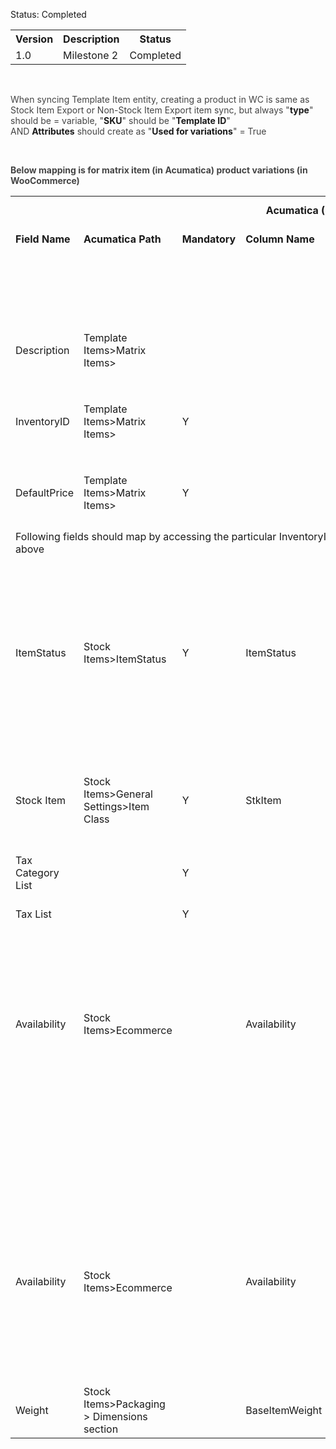 
<p>Status: Completed</p>
<table>
<tbody>
<tr>
<th>Version</th>
<th>Description</th>
<th>Status</th></tr>
<tr>
<td>1.0</td>
<td>Milestone 2</td>
<td>Completed</td></tr></tbody></table>
<div>
<p>&nbsp;</p><span style="color: rgb(68,68,68);">When syncing Template Item entity, creating a product in WC is same as Stock Item Export or Non-Stock Item Export item sync, but always &quot;</span><strong>type</strong><span style="color: rgb(68,68,68);">&quot; should be = variable, &quot;</span><strong>SKU</strong><span style="color: rgb(68,68,68);">&quot; should be &quot;</span><strong>Template ID</strong><span style="color: rgb(68,68,68);">&quot; AND&nbsp;</span><strong>Attributes</strong><span style="color: rgb(68,68,68);">&nbsp;should create as &quot;</span><strong>Used for variations</strong><span style="color: rgb(68,68,68);">&quot; = True</span>
<p>&nbsp;</p>
<p><strong><span style="color: rgb(68,68,68);">Below mapping is for matrix item (in Acumatica) product variations (in WooCommerce)</span></strong></p>
<table>
<tbody>
<tr>
<td class="highlight-grey" colspan="7" data-highlight-colour="grey" style="text-align: center;"><strong>Acumatica (Source)</strong></td>
<td class="highlight-grey" colspan="2" data-highlight-colour="grey" style="text-align: center;"><strong>WooCommerce (Target)</strong></td></tr>
<tr>
<td class="highlight-grey" data-highlight-colour="grey"><strong>Field Name</strong></td>
<td class="highlight-grey" data-highlight-colour="grey"><strong>Acumatica Path</strong></td>
<td class="highlight-grey" data-highlight-colour="grey" style="text-align: center;"><strong>Mandatory</strong></td>
<td class="highlight-grey" data-highlight-colour="grey"><strong>Column Name</strong></td>
<td class="highlight-grey" data-highlight-colour="grey"><strong>Data Access Class</strong></td>
<td class="highlight-grey" data-highlight-colour="grey"><strong>Framework</strong></td>
<td class="highlight-grey" data-highlight-colour="grey"><strong>Comment (Acu-&gt;Woo)</strong></td>
<td class="highlight-grey" data-highlight-colour="grey"><strong>Field Name</strong></td></tr>
<tr>
<td>&nbsp;</td>
<td>&nbsp;</td>
<td>&nbsp;</td>
<td>&nbsp;</td>
<td>&nbsp;</td>
<td>&nbsp;</td>
<td>
<p>Product ID is generated by WooCommerce</p></td>
<td>id</td></tr>
<tr>
<td>Description</td>
<td>Template Items&gt;Matrix Items&gt;</td>
<td>&nbsp;</td>
<td>&nbsp;</td>
<td>MatrixInventoryItem</td>
<td>
<p>Template Items&gt;MatrixItems&gt;</p>
<p>Description</p></td>
<td>Metrix Item Description</td>
<td>description</td></tr>
<tr>
<td>InventoryID</td>
<td>Template Items&gt;Matrix Items&gt;</td>
<td>Y</td>
<td>&nbsp;</td>
<td>MatrixInventoryItem</td>
<td>
<p>Template Items&gt;MatrixItems&gt;</p>
<p>InventoryID</p></td>
<td>&nbsp;</td>
<td>sku</td></tr>
<tr>
<td>DefaultPrice</td>
<td>Template Items&gt;Matrix Items&gt;</td>
<td>Y</td>
<td>&nbsp;</td>
<td>MatrixInventoryItem</td>
<td>
<p>Template Items&gt;MatrixItems&gt;</p>
<p>DefaultPrice</p></td>
<td>&nbsp;</td>
<td>regular_price</td></tr>
<tr>
<td colspan="5" style="text-align: left;">Following fields should map by accessing the particular InventoryID mentioned in above</td>
<td>&nbsp;</td>
<td>&nbsp;</td>
<td>&nbsp;</td></tr>
<tr>
<td>ItemStatus</td>
<td>Stock Items&gt;ItemStatus</td>
<td>Y</td>
<td>ItemStatus</td>
<td>InventoryItem</td>
<td>Stock Items&gt;ItemStatus</td>
<td>If Acumatica Status = Active -&gt; In WC Status = Published<br />If Acumatica Status = Inactive/No Sale/No Purchases/ No Request/ Marked for deletion -&gt; In WC Status = Draft</td>
<td>status</td></tr>
<tr>
<td>Stock Item</td>
<td>Stock Items&gt;General Settings&gt;Item Class</td>
<td>Y</td>
<td>StkItem</td>
<td>INItemClass</td>
<td>Stock Items&gt;Item Class</td>
<td>In ItemClass-&gt; Stock item Boolean=True means it is a stock item then in WC Virtual Boolean should =False&nbsp;</td>
<td>virtual</td></tr>
<tr>
<td>Tax Category List</td>
<td>&nbsp;</td>
<td>Y</td>
<td>&nbsp;</td>
<td>&nbsp;</td>
<td>&nbsp;</td>
<td>&nbsp;<strong><em>[Default value = TAXABLE]</em></strong></td>
<td>tax_status</td></tr>
<tr>
<td>Tax List</td>
<td>&nbsp;</td>
<td>Y</td>
<td>&nbsp;</td>
<td>&nbsp;</td>
<td>&nbsp;</td>
<td>&nbsp;<strong><em>&nbsp;</em></strong><strong><em>[Default value = Standard]&nbsp;</em></strong></td>
<td>tax_class</td></tr>
<tr>
<td>Availability</td>
<td>Stock Items&gt;Ecommerce</td>
<td>&nbsp;</td>
<td>Availability</td>
<td>InventoryItem</td>
<td>&nbsp;</td>
<td>If &quot;Set as Available (Don&rsquo;t Track Qty)&quot; -&gt; In Inventory tab-&gt; Manage Stock Boolean = False<br />{Default value false}<br />[Inventory configuration default value can be setup]</td>
<td>manage_stock</td></tr>
<tr>
<td>&nbsp;</td>
<td>&nbsp;</td>
<td>&nbsp;</td>
<td>&nbsp;</td>
<td>&nbsp;</td>
<td>&nbsp;</td>
<td><em>{Will be handled in Product Availability entity}</em></td>
<td>stock_quantity</td></tr>
<tr>
<td>Availability</td>
<td>Stock Items&gt;Ecommerce</td>
<td>&nbsp;</td>
<td>Availability</td>
<td>InventoryItem</td>
<td>&nbsp;</td>
<td>In Acumatica, If &quot;Set as Available (Don&rsquo;t Track Qty)&quot; -&gt; In WooCom Inventory tab-&gt; Manage Stock Boolean = False AND In Inventory tab-&gt; Stock Status dropdown = In Stock<br />{Default value in stock}</td>
<td>stock_status</td></tr>
<tr>
<td>Weight</td>
<td>Stock Items&gt;Packaging &gt; Dimensions section</td>
<td>&nbsp;</td>
<td>BaseItemWeight</td>
<td>InventoryItem</td>
<td>&nbsp;</td>
<td>Weight UOM should be in Kg</td>
<td>weight</td></tr></tbody></table>
<p>&nbsp;</p></div>
<div><span style="color: rgb(68,68,68);"><br /></span></div>
<div><span style="color: rgb(68,68,68);"><br /></span></div>
